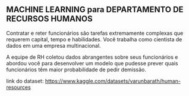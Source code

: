## MACHINE LEARNING para DEPARTAMENTO DE RECURSOS HUMANOS

Contratar e reter funcionários são tarefas extremamente complexas que requerem capital, tempo e habilidades.
Você trabalha como cientista de dados em uma empresa multinacional.

A equipe de RH coletou dados abrangentes sobre seus funcionários e abordou você para desenvolver um modelo que pudesse prever quais funcionários têm maior probabilidade de pedir demissão.

link do dataset: https://www.kaggle.com/datasets/varunbarath/human-resources
